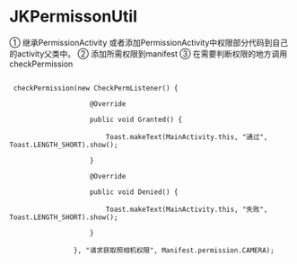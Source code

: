 # JKPermissonUtil

① 继承PermissionActivity
   或者添加PermissionActivity中权限部分代码到自己的activity父类中。
② 添加所需权限到manifest
③ 在需要判断权限的地方调用checkPermission

<code>
 checkPermission(new CheckPermListener() {<br>
                    @Override<br>
                    public void Granted() {<br>
                        Toast.makeText(MainActivity.this, "通过", Toast.LENGTH_SHORT).show();<br>
                    }<br>
                    @Override<br>
                    public void Denied() {<br>
                        Toast.makeText(MainActivity.this, "失败", Toast.LENGTH_SHORT).show();<br>
                    }<br>
                }, "请求获取照相机权限", Manifest.permission.CAMERA);
</code>

